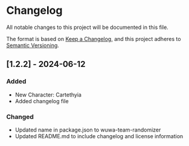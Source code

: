 # Changelog

All notable changes to this project will be documented in this file.

The format is based on [Keep a Changelog](https://keepachangelog.com/en/1.1.0/),
and this project adheres to [Semantic Versioning](https://semver.org/spec/v2.0.0.html).

## [1.2.2] - 2024-06-12

### Added

- New Character: Cartethyia
- Added changelog file

### Changed
- Updated name in package.json to wuwa-team-randomizer
- Updated README.md to include changelog and license information